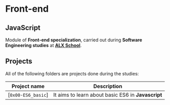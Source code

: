 # Front-end

## JavaScript

Module of **Front-end specialization**, carried out during **Software Engineering studies** at **[ALX School](https://www.alxafrica.com)**.


## Projects

All of the following folders are projects done during the studies:

| Project name | Description |
| ------------ | ----------- |
| [`0x00-ES6_basic`]| It aims to learn about basic ES6 in **Javascript** |

